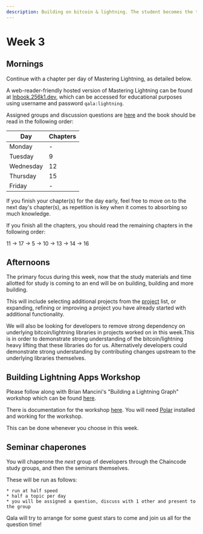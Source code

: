 ```yaml
---
description: Building on bitcoin & lightning. The student becomes the teacher.
---
```


# Week 3

## Mornings

Continue with a chapter per day of Mastering Lightning, as detailed below.

A web-reader-friendly hosted version of Mastering Lightning can be found at [lnbook.256k1.dev](https://lnbook.256k1.dev), which can be accessed for educational purposes using username and password `qala:lightning`.

Assigned groups and discussion questions are [here](https://docs.google.com/spreadsheets/d/1xE9ZHMB-pd6LSWcBCRj2sfx5lDnvvnfzasarFHy2ugo) and the book should be read in the following order:

| Day       | Chapters |
| --------- | -------- |
| Monday    | -        |
| Tuesday   | 9        |
| Wednesday | 12       |
| Thursday  | 15       |
| Friday    | -        |

If you finish your chapter(s) for the day early, feel free to move on to the next day's chapter(s), as repetition is key when it comes to absorbing so much knowledge.

If you finish all the chapters, you should read the remaining chapters in the following order:

11 -> 17 -> 5 -> 10 -> 13 -> 14 -> 16

## Afternoons

The primary focus during this week, now that the study materials and time allotted for study is coming to an end will be on building, building and more building.

This will include selecting additional projects from the [project](../projects.md) list, or expanding, refining or improving a project you have already started with additional functionality.

We will also be looking for developers to remove strong dependency on underlying bitcoin/lightning libraries in projects worked on in this week.This is in order to demonstrate strong understanding of the bitcoin/lightning heavy lifting that these libraries do for us.
Alternatively developers could demonstrate strong understanding by contributing changes upstream to the underlying libraries themselves.

## Building Lightning Apps Workshop

Please follow along with Brian Mancini's "Building a Lightning Graph" workshop which can be found [here](https://github.com/bmancini55/building-lightning-graph).

There is documentation for the workshop [here](https://github.com/bmancini55/building-lightning).
You will need [Polar](https://lightningpolar.com/) installed and working for the workshop.

This can be done whenever you choose in this week.

## Seminar chaperones

You will chaperone the _next_ group of developers through the Chaincode study groups, and then the seminars themselves.

These will be run as follows:

    * run at half speed
    * half a topic per day
    * you will be assigned a question, discuss with 1 other and present to the group

Qala will try to arrange for some guest stars to come and join us all for the question time!
